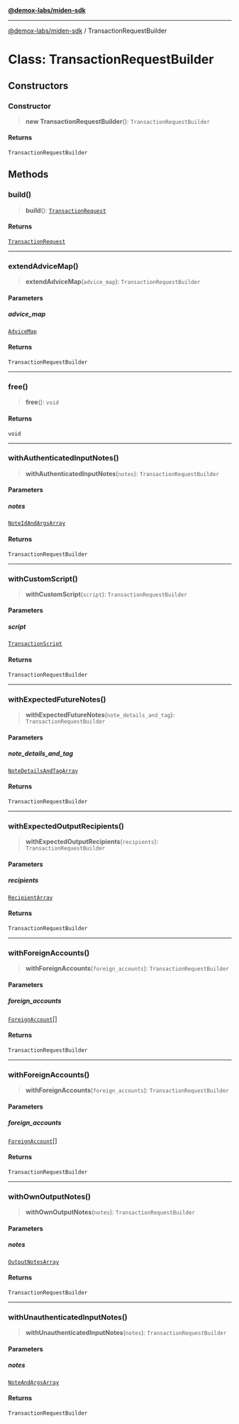 [**@demox-labs/miden-sdk**](../README.md)

***

[@demox-labs/miden-sdk](../README.md) / TransactionRequestBuilder

# Class: TransactionRequestBuilder

## Constructors

### Constructor

> **new TransactionRequestBuilder**(): `TransactionRequestBuilder`

#### Returns

`TransactionRequestBuilder`

## Methods

### build()

> **build**(): [`TransactionRequest`](TransactionRequest.md)

#### Returns

[`TransactionRequest`](TransactionRequest.md)

***

### extendAdviceMap()

> **extendAdviceMap**(`advice_map`): `TransactionRequestBuilder`

#### Parameters

##### advice\_map

[`AdviceMap`](AdviceMap.md)

#### Returns

`TransactionRequestBuilder`

***

### free()

> **free**(): `void`

#### Returns

`void`

***

### withAuthenticatedInputNotes()

> **withAuthenticatedInputNotes**(`notes`): `TransactionRequestBuilder`

#### Parameters

##### notes

[`NoteIdAndArgsArray`](NoteIdAndArgsArray.md)

#### Returns

`TransactionRequestBuilder`

***

### withCustomScript()

> **withCustomScript**(`script`): `TransactionRequestBuilder`

#### Parameters

##### script

[`TransactionScript`](TransactionScript.md)

#### Returns

`TransactionRequestBuilder`

***

### withExpectedFutureNotes()

> **withExpectedFutureNotes**(`note_details_and_tag`): `TransactionRequestBuilder`

#### Parameters

##### note\_details\_and\_tag

[`NoteDetailsAndTagArray`](NoteDetailsAndTagArray.md)

#### Returns

`TransactionRequestBuilder`

***

### withExpectedOutputRecipients()

> **withExpectedOutputRecipients**(`recipients`): `TransactionRequestBuilder`

#### Parameters

##### recipients

[`RecipientArray`](RecipientArray.md)

#### Returns

`TransactionRequestBuilder`

***

### withForeignAccounts()

> **withForeignAccounts**(`foreign_accounts`): `TransactionRequestBuilder`

#### Parameters

##### foreign\_accounts

[`ForeignAccount`](ForeignAccount.md)[]

#### Returns

`TransactionRequestBuilder`

***

### withForeignAccounts()

> **withForeignAccounts**(`foreign_accounts`): `TransactionRequestBuilder`

#### Parameters

##### foreign\_accounts

[`ForeignAccount`](ForeignAccount.md)[]

#### Returns

`TransactionRequestBuilder`

***

### withOwnOutputNotes()

> **withOwnOutputNotes**(`notes`): `TransactionRequestBuilder`

#### Parameters

##### notes

[`OutputNotesArray`](OutputNotesArray.md)

#### Returns

`TransactionRequestBuilder`

***

### withUnauthenticatedInputNotes()

> **withUnauthenticatedInputNotes**(`notes`): `TransactionRequestBuilder`

#### Parameters

##### notes

[`NoteAndArgsArray`](NoteAndArgsArray.md)

#### Returns

`TransactionRequestBuilder`
